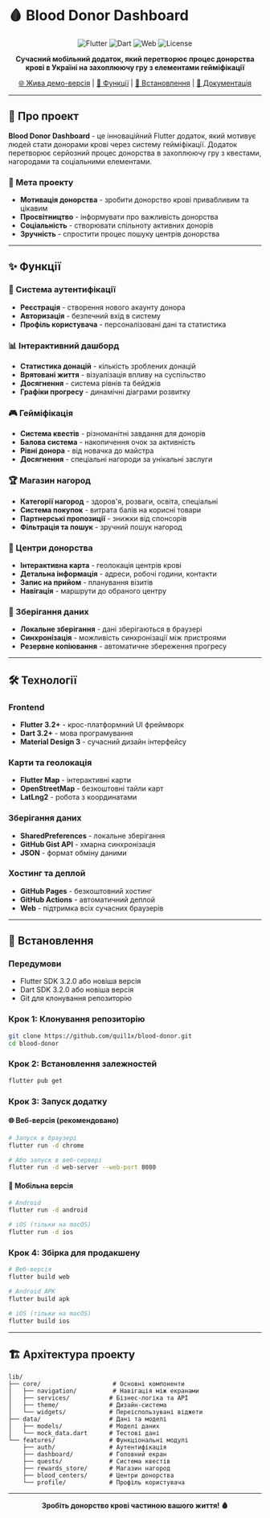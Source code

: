 # 🩸 Blood Donor Dashboard

<div align="center">

![Flutter](https://img.shields.io/badge/Flutter-02569B?style=for-the-badge&logo=flutter&logoColor=white)
![Dart](https://img.shields.io/badge/Dart-0175C2?style=for-the-badge&logo=dart&logoColor=white)
![Web](https://img.shields.io/badge/Web-4285F4?style=for-the-badge&logo=google-chrome&logoColor=white)
![License](https://img.shields.io/badge/License-MIT-green?style=for-the-badge)

**Сучасний мобільний додаток, який перетворює процес донорства крові в Україні на захоплюючу гру з елементами гейміфікації**

[🌐 Жива демо-версія](https://quil1x.github.io/blood-donor/) | [📱 Функції](#-функції) | [🚀 Встановлення](#-встановлення) | [📖 Документація](#-документація)

</div>

---

## 📖 Про проект

**Blood Donor Dashboard** - це інноваційний Flutter додаток, який мотивує людей стати донорами крові через систему гейміфікації. Додаток перетворює серйозний процес донорства в захоплюючу гру з квестами, нагородами та соціальними елементами.

### 🎯 Мета проекту

- **Мотивація донорства** - зробити донорство крові привабливим та цікавим
- **Просвітництво** - інформувати про важливість донорства
- **Соціальність** - створювати спільноту активних донорів
- **Зручність** - спростити процес пошуку центрів донорства

---

## ✨ Функції

### 🔐 Система аутентифікації
- **Реєстрація** - створення нового акаунту донора
- **Авторизація** - безпечний вхід в систему
- **Профіль користувача** - персоналізовані дані та статистика

### 📊 Інтерактивний дашборд
- **Статистика донацій** - кількість зроблених донацій
- **Врятовані життя** - візуалізація впливу на суспільство
- **Досягнення** - система рівнів та бейджів
- **Графіки прогресу** - динамічні діаграми розвитку

### 🎮 Гейміфікація
- **Система квестів** - різноманітні завдання для донорів
- **Балова система** - накопичення очок за активність
- **Рівні донора** - від новачка до майстра
- **Досягнення** - спеціальні нагороди за унікальні заслуги

### 🏆 Магазин нагород
- **Категорії нагород** - здоров'я, розваги, освіта, спеціальні
- **Система покупок** - витрата балів на корисні товари
- **Партнерські пропозиції** - знижки від спонсорів
- **Фільтрація та пошук** - зручний пошук нагород

### 🏥 Центри донорства
- **Інтерактивна карта** - геолокація центрів крові
- **Детальна інформація** - адреси, робочі години, контакти
- **Запис на прийом** - планування візитів
- **Навігація** - маршрути до обраного центру

### 💾 Зберігання даних
- **Локальне зберігання** - дані зберігаються в браузері
- **Синхронізація** - можливість синхронізації між пристроями
- **Резервне копіювання** - автоматичне збереження прогресу

---

## 🛠 Технології

### Frontend
- **Flutter 3.2+** - крос-платформний UI фреймворк
- **Dart 3.2+** - мова програмування
- **Material Design 3** - сучасний дизайн інтерфейсу

### Карти та геолокація
- **Flutter Map** - інтерактивні карти
- **OpenStreetMap** - безкоштовні тайли карт
- **LatLng2** - робота з координатами

### Зберігання даних
- **SharedPreferences** - локальне зберігання
- **GitHub Gist API** - хмарна синхронізація
- **JSON** - формат обміну даними

### Хостинг та деплой
- **GitHub Pages** - безкоштовний хостинг
- **GitHub Actions** - автоматичний деплой
- **Web** - підтримка всіх сучасних браузерів

---

## 🚀 Встановлення

### Передумови
- Flutter SDK 3.2.0 або новіша версія
- Dart SDK 3.2.0 або новіша версія
- Git для клонування репозиторію

### Крок 1: Клонування репозиторію
```bash
git clone https://github.com/quil1x/blood-donor.git
cd blood-donor
```

### Крок 2: Встановлення залежностей
```bash
flutter pub get
```

### Крок 3: Запуск додатку

#### 🌐 Веб-версія (рекомендовано)
```bash
# Запуск в браузері
flutter run -d chrome

# Або запуск в веб-сервері
flutter run -d web-server --web-port 8080
```

#### 📱 Мобільна версія
```bash
# Android
flutter run -d android

# iOS (тільки на macOS)
flutter run -d ios
```

### Крок 4: Збірка для продакшену
```bash
# Веб-версія
flutter build web

# Android APK
flutter build apk

# iOS (тільки на macOS)
flutter build ios
```

---

## 🏗 Архітектура проекту

```
lib/
├── core/                    # Основні компоненти
│   ├── navigation/          # Навігація між екранами
│   ├── services/           # Бізнес-логіка та API
│   ├── theme/              # Дизайн-система
│   └── widgets/            # Переіспользувані віджети
├── data/                   # Дані та моделі
│   ├── models/             # Моделі даних
│   └── mock_data.dart      # Тестові дані
└── features/               # Функціональні модулі
    ├── auth/               # Аутентифікація
    ├── dashboard/          # Головний екран
    ├── quests/             # Система квестів
    ├── rewards_store/      # Магазин нагород
    ├── blood_centers/      # Центри донорства
    └── profile/            # Профіль користувача
```

---

<div align="center">

**Зробіть донорство крові частиною вашого життя! 🩸**

</div>